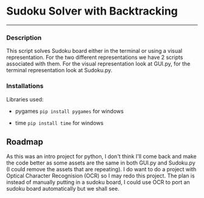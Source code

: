 # Sudoku Solver with Backtracking
___
 
 ### Description
 This script solves Sudoku board either in the terminal or using a visual representation.
 For the two different representations we have 2 scripts associated with them. For the visual representation look at GUI.py, for the terminal representation look at Sudoku.py.

### Installations
Libraries used:
- pygames 
`pip install pygames` for windows

- time
`pip install time` for windows
## Roadmap

As this was an intro project for python, I don't think I'll come back and make the code better as some assets are the same in both GUI.py and Sudoku.py (I could remove the assets that are repeating). I do want to do a project with Optical Character Recognision (OCR) so I may redo this project. The plan is instead of manually putting in a sudoku board, I could use OCR to port an sudoku board automatically but we shall see.